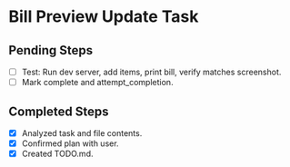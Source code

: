 # Bill Preview Update Task

## Pending Steps
- [ ] Test: Run dev server, add items, print bill, verify matches screenshot.
- [ ] Mark complete and attempt_completion.

## Completed Steps
- [x] Analyzed task and file contents.
- [x] Confirmed plan with user.
- [x] Created TODO.md.
